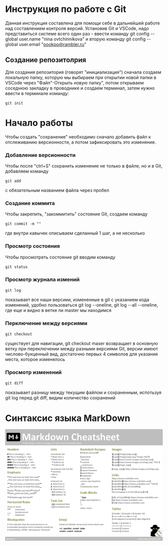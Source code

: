 # Инструкция по работе с Git

Данная инструкция составлена для помощи себе в дальнейшей работе над составлением контроля версий. Установив Git  и VSCode, надо представиться системе всего один раз - ввести команду git config -- global user.name "nina ovtchinnikova" и вторую команду git config --global user.email "oookpo@rambler.ru"

## Создание репозитолрия

Для создания репозитория (говорят "инициализация") сначала создаем локальную папку, которую мы выбираем при открытии новой папки в VSCode   через "Файл"-Открыть новую папку", потом открываем соседнюю закладку в проводнике и создаем терминал, затем нужно ввести в терминале команду:

    git init

# Начало работы 

Чтобы создать "сохранение" необходимо сначало добавить файл к отслеживанию версионности, а потом зафиксировать это изменение.

### Добавление версионности

Чтобы после "ctrl+S" сохранить изменение не только в файле, но и в Git, добавляем команду

    git add

с обязательным названием файла через пробел

### Создание коммита
 
Чтобы закрепить, "закоммитить" состояние Git, создаем команду

    git commit -m ""

где внутри кавычек описываем сделанный 1 шаг, а не несколько

### Просмотр состояния

Чтобы просмотреть состояние git вводим команду

    git status

### Просмотр журнала измений

    git log

показывает все наши версиии, измененные в git c указанием кода изменений, удобно пользоваться git log --oneline, git log --all --oneline, где еще и видно в ветке ли master мы находимся

### Перключение между версиями

    git checkout

существует для навигации, git checkout maser возвращает в основную ветку при переключении между разными версиями Git, версии имеют числово-букценный вид, достаточно первых 4 символов для указания места, которое изменялось

### Просмотр изменений

    git diff

показывает разницу между текущим файлом и сохраненным, испотьзуя git log перед git diff, видим  количество сохранений 

# Синтаксис языка MarkDown #

![альтернативный текст](p[c.jpg)














